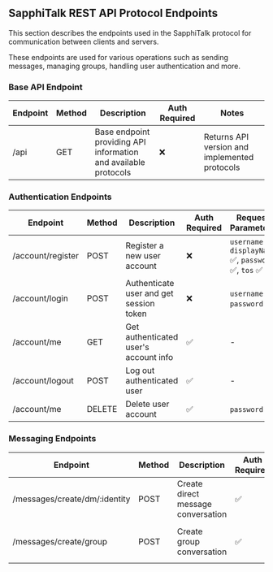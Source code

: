 ## SapphiTalk REST API Protocol Endpoints

This section describes the endpoints used in the SapphiTalk protocol for communication between clients and servers.

These endpoints are used for various operations such as sending messages, managing groups, handling user authentication and more.

### Base API Endpoint

| Endpoint | Method | Description | Auth Required | Notes |
|----------|---------|-------------|---------------|-------|
| <span class="endpoint">/api</span> | <span class="method-badge method-get">GET</span> | Base endpoint providing API information and available protocols | <span class="auth-optional">❌</span> | Returns API version and implemented protocols |

### Authentication Endpoints

| Endpoint | Method | Description | Auth Required | Request Parameters | Notes |
|----------|---------|-------------|---------------|-------------------|-------|
| <span class="endpoint">/account/register</span> | <span class="method-badge method-post">POST</span> | Register a new user account | <span class="auth-optional">❌</span> | <span class="param-required">`username` ✅</span>, <span class="param-required">`displayName` ✅</span>, <span class="param-required">`password` ✅</span>, <span class="param-required">`tos` ✅</span> | Terms of service must be true |
| <span class="endpoint">/account/login</span> | <span class="method-badge method-post">POST</span> | Authenticate user and get session token | <span class="auth-optional">❌</span> | <span class="param-required">`username` ✅</span>, <span class="param-required">`password` ✅</span> | Username format: @username@instance.tld |
| <span class="endpoint">/account/me</span> | <span class="method-badge method-get">GET</span> | Get authenticated user's account info | <span class="auth-required">✅</span> | - | Returns identity in @username@instance.tld format |
| <span class="endpoint">/account/logout</span> | <span class="method-badge method-post">POST</span> | Log out authenticated user | <span class="auth-required">✅</span> | - | Invalidates session token |
| <span class="endpoint">/account/me</span> | <span class="method-badge method-delete">DELETE</span> | Delete user account | <span class="auth-required">✅</span> | <span class="param-required">`password` ✅</span> | Permanent account deletion |

### Messaging Endpoints

| Endpoint | Method | Description | Auth Required | Request Parameters | Notes |
|----------|---------|-------------|---------------|-------------------|-------|
| <span class="endpoint">/messages/create/dm/:identity</span> | <span class="method-badge method-post">POST</span> | Create direct message conversation | <span class="auth-required">✅</span> | <span class="param-required">`identity` (URL param) ✅</span> | Identity format: @username@instance.tld |
| <span class="endpoint">/messages/create/group</span> | <span class="method-badge method-post">POST</span> | Create group conversation | <span class="auth-required">✅</span> | <span class="param-required">`name` ✅</span>, <span class="param-optional">`description` ❌</span>, <span class="param-optional">`members` ❌</span> | Members as array of identities |